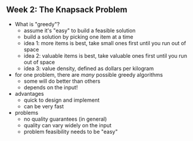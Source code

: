 ## Week 2: The Knapsack Problem

- What is "greedy"?
  - assume it's "easy" to build a feasible solution
  - build a solution by picking one item at a time
  - idea 1: more items is best, take small ones first until you run out of space
  - idea 2: valuable items is best, take valuable ones first until you run out of space
  - idea 3: value density, defined as dollars per kilogram
- for one problem, there are *many* possible greedy algorithms
  - some will do better than others
  - depends on the input!
- advantages
  - quick to design and implement
  - can be very fast
- problems
  - no quality guarantees (in general)
  - quality can vary widely on the input
  - problem feasibility needs to be "easy"